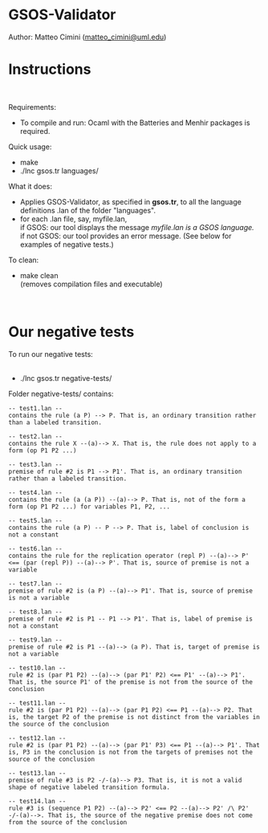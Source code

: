 # GSOS-Validator

Author: Matteo Cimini (matteo_cimini@uml.edu)
	<br />
# <a name="instructions"></a>Instructions 
<br />

Requirements: 
<br />
<ul>
<li> To compile and run: Ocaml with the Batteries and Menhir packages is required.
</ul>

Quick usage: 
<br />
<ul>
<li> make 
<li> ./lnc gsos.tr languages/
</ul>

What it does:  <br />
<ul>
<li> Applies GSOS-Validator, as specified in <b>gsos.tr</b>, to all the language definitions .lan of the folder "languages". 
<li> for each .lan file, say, myfile.lan, 
	<br /> if GSOS: our tool displays the message <i>myfile.lan is a GSOS language.</i> 
	<br /> if not GSOS: our tool provides an error message. (See below for examples of negative tests.)
</ul>

To clean: <br />
<ul>
<li> make clean 
	<br /> (removes compilation files and executable) 
</ul>
<br />



# <a name="negative"></a>Our negative tests 

To run our negative tests:  
<br />
<ul>
<li> ./lnc gsos.tr negative-tests/ 
</ul> 

Folder negative-tests/ contains: 

```
-- test1.lan -- 
contains the rule (a P) --> P. That is, an ordinary transition rather than a labeled transition.

-- test2.lan -- 
contains the rule X --(a)--> X. That is, the rule does not apply to a form (op P1 P2 ...)

-- test3.lan -- 
premise of rule #2 is P1 --> P1'. That is, an ordinary transition rather than a labeled transition.

-- test4.lan -- 
contains the rule (a (a P)) --(a)--> P. That is, not of the form a form (op P1 P2 ...) for variables P1, P2, ... 

-- test5.lan -- 
contains the rule (a P) -- P --> P. That is, label of conclusion is not a constant

-- test6.lan -- 
contains the rule for the replication operator (repl P) --(a)--> P' <== (par (repl P)) --(a)--> P'. That is, source of premise is not a variable

-- test7.lan -- 
premise of rule #2 is (a P) --(a)--> P1'. That is, source of premise is not a variable

-- test8.lan -- 
premise of rule #2 is P1 -- P1 --> P1'. That is, label of premise is not a constant

-- test9.lan -- 
premise of rule #2 is P1 --(a)--> (a P). That is, target of premise is not a variable

-- test10.lan -- 
rule #2 is (par P1 P2) --(a)--> (par P1' P2) <== P1' --(a)--> P1'. That is, the source P1' of the premise is not from the source of the conclusion

-- test11.lan -- 
rule #2 is (par P1 P2) --(a)--> (par P1 P2) <== P1 --(a)--> P2. That is, the target P2 of the premise is not distinct from the variables in the source of the conclusion 

-- test12.lan -- 
rule #2 is (par P1 P2) --(a)--> (par P1' P3) <== P1 --(a)--> P1'. That is, P3 in the conclusion is not from the targets of premises not the source of the conclusion 

-- test13.lan -- 
premise of rule #3 is P2 -/-(a)--> P3. That is, it is not a valid shape of negative labeled transition formula. 

-- test14.lan -- 
rule #3 is (sequence P1 P2) --(a)--> P2' <== P2 --(a)--> P2' /\ P2' -/-(a)-->. That is, the source of the negative premise does not come from the source of the conclusion 
```




